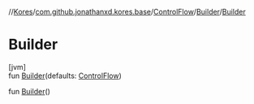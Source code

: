 //[Kores](../../../../index.md)/[com.github.jonathanxd.kores.base](../../index.md)/[ControlFlow](../index.md)/[Builder](index.md)/[Builder](-builder.md)

# Builder

[jvm]\
fun [Builder](-builder.md)(defaults: [ControlFlow](../index.md))

fun [Builder](-builder.md)()
